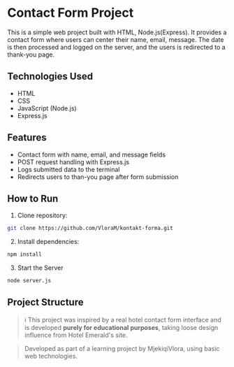 # Contact Form Project
This is a simple web project built with HTML, Node.js(Express). It provides a contact form where users can center their name, email, message. The date is then processed and logged on the server, and the users is redirected to a thank-you page.

## Technologies Used

- HTML
- CSS
- JavaScript (Node.js)
- Express.js

## Features

- Contact form with name, email, and message fields
- POST request handling with Express.js
- Logs submitted data to the terminal
- Redirects users to than-you page after form submission

## How to Run

1. Clone repository:
       
```bash
git clone https://github.com/VloraM/kontakt-forma.git
```

2. Install dependencies:
   
```bash
npm install
```  

3. Start the Server
   
```bash
node server.js
```



## Project Structure

> ℹ️ This project was inspired by a real hotel contact form interface and is developed **purely for educational purposes**, taking loose design influence from Hotel Emerald's site.

> Developed as part of a learning project by MjekiqiVlora, using basic web technologies.
